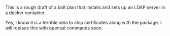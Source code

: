 This is a rough draft of a bolt plan that installs and sets up an LDAP server in a docker container.

Yes, I know it is a terrible idea to ship certificates along with the package.  I will replace this with openssl commands soon.
